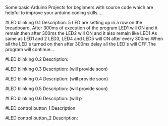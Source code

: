 Some basic Arduino Projects for beginners with source code which are helpful to improve  your arduino coding skills....

#LED blinking 0.1 Description:
5 LED are setting up in a row on the breadboard. After 300ms of execution of the program LED1 will ON and it remain.then after 300ms the LED2 will ON and it also remain like LED1.As same as LED1 and 2 LED3, LED4 and LED5 will ON after every 300ms.When all the LED's turned on then after 300ms delay all the LED's will OFF.The program will continue...

#LED blinking 0.2 Description:

#LED blinking 0.3 Description: (will provide soon)

#LED blinking 0.4 Description: (will provide soon)

#LED blinking 0.5 Description: (will provide soon)

#LED blinking 0.6 Description: (will p

#LED control button_1 Description:

#LED control button_2 Description:
